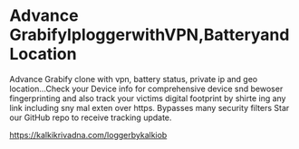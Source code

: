 # Advance GrabifyIploggerwithVPN,BatteryandLocation

Advance Grabify clone with vpn, battery status, private ip and geo location...Check your Device info for comprehensive device snd bewoser fingerprinting and also track your victims digital footprint by shirte ing any link including sny mal exten over https. Bypasses many security filters Star our GitHub repo to receive tracking update.

https://kalkikrivadna.com/loggerbykalkiob
